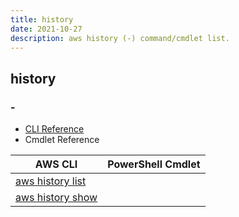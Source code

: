 ```yaml
---
title: history
date: 2021-10-27
description: aws history (-) command/cmdlet list.
---
```


## history

### -

* [CLI Reference](https://docs.aws.amazon.com/cli/latest/reference/history/index.html)
* Cmdlet Reference

|AWS CLI|PowerShell Cmdlet|
|----|----|
|[aws history list](https://docs.aws.amazon.com/cli/latest/reference/history/list.html)||
|[aws history show](https://docs.aws.amazon.com/cli/latest/reference/history/show.html)||

